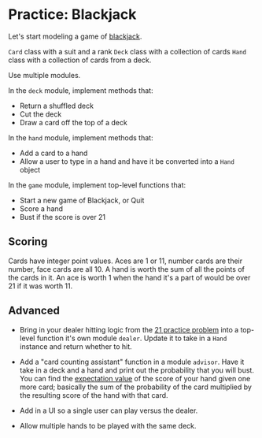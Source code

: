 # Practice: Blackjack

Let's start modeling a game of [blackjack](https://en.wikipedia.org/wiki/Blackjack).

`Card` class with a suit and a rank
`Deck` class with a collection of cards
`Hand` class with a collection of cards from a deck.

Use multiple modules.

In the `deck` module, implement methods that:

* Return a shuffled deck
* Cut the deck
* Draw a card off the top of a deck

In the `hand` module, implement methods that:

* Add a card to a hand
* Allow a user to type in a hand and have it be converted into a `Hand` object

In the `game` module, implement top-level functions that:

* Start a new game of Blackjack, or Quit
* Score a hand
* Bust if the score is over 21

## Scoring

Cards have integer point values.
Aces are 1 or 11, number cards are their number, face cards are all 10.
A hand is worth the sum of all the points of the cards in it.
An ace is worth 1 when the hand it's a part of would be over 21 if it was worth 11.

## Advanced

*   Bring in your dealer hitting logic from the [21 practice problem](/practice/21.md) into a top-level function it's own module `dealer`.
    Update it to take in a `Hand` instance and return whether to hit.

*   Add a "card counting assistant" function in a module `advisor`.
    Have it take in a deck and a hand and print out the probability that you will bust.
    You can find the [expectation value](http://www.wikihow.com/Calculate-an-Expected-Value) of the score of your hand given one more card; basically the sum of the probability of the card multiplied by the resulting score of the hand with that card.

*   Add in a UI so a single user can play versus the dealer.

*   Allow multiple hands to be played with the same deck.